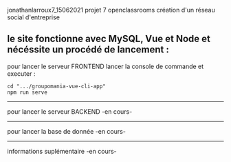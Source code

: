 jonathanlarroux7_15062021
projet 7 openclassrooms
création d'un réseau social d'entreprise


le site fonctionne avec MySQL, Vue et Node et nécéssite un procédé de lancement : 
--------------------------------

pour lancer le serveur FRONTEND
	lancer la console de commande et executer :

	cd ".../groupomania-vue-cli-app"
	npm run serve

-------------------------------

pour lancer le serveur BACKEND
-en cours-

-------------------------------

pour lancer la base de donnée
-en cours-

-------------------------------

informations suplémentaire
-en cours-